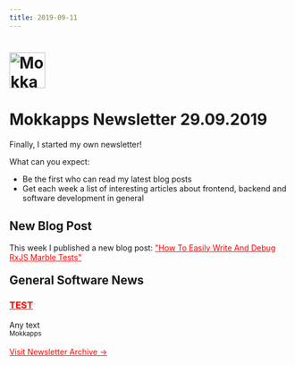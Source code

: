 ```yaml
---
title: 2019-09-11
---
```


<h1><img alt="Mokkapps Logo" class="tl-email-image" data-id="3127146" height="64" src="https://gallery.tinyletterapp.com/e0685327f1e5e8c00319c96a044f50948c434705/images/00e3bcef-d52b-4204-b932-9fb3311dfffc.png" style="width: 64px; max-width: 64px;" width="64" /></h1>

<h1>Mokkapps Newsletter 29.09.2019</h1>

<div>
<p>Finally, I started my own newsletter!</p>

<p>What can you expect:</p>

<ul>
	<li>Be the first who can read my latest blog posts</li>
	<li>Get each week a list of interesting articles about frontend, backend and software development in general</li>
</ul>
</div>

<h2>New Blog Post</h2>

<div>This week I published a new blog post: <a href="https://www.mokkapps.de/blog/how-to-easily-write-and-debug-rxjs-marble-tests/" style="color: red !important;">&quot;How To Easily Write And Debug RxJS Marble Tests&quot;</a></div>

<h2 style="margin-top: 20px;">General Software News</h2>

<h3><a href="https://www.mokkapps.de/blog/how-to-easily-write-and-debug-rxjs-marble-tests/" style="color: red !important;">TEST</a></h3>
<span>Any text</span><br />
<small>Mokkapps</small>

<br />
<br />
<a href="https://mokkapps.de/newsletter/" style="color: red !important;">Visit Newsletter Archive &rarr;</a>
